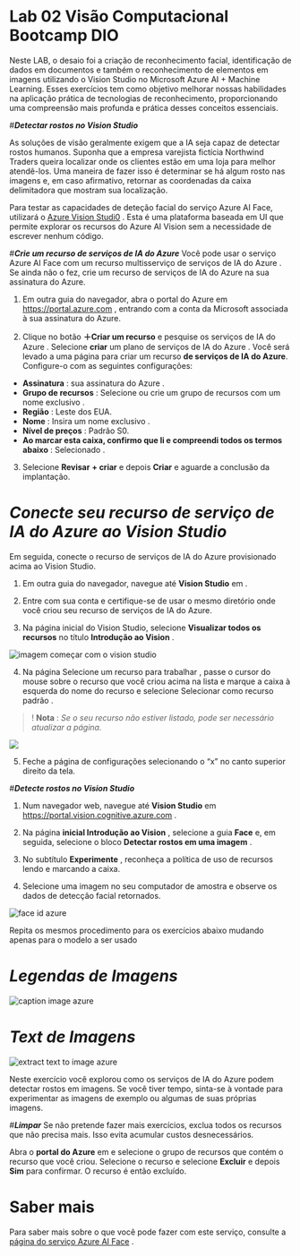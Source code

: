 # Lab 02 Visão Computacional Bootcamp DIO 

Neste LAB, o desaio foi a criação de reconhecimento facial, identificação de dados em documentos e também o reconhecimento de elementos em imagens utilizando o Vision Studio no Microsoft Azure AI + Machine Learning. Esses exercícios tem como objetivo melhorar nossas habilidades na aplicação prática de tecnologias de reconhecimento, proporcionando uma compreensão mais profunda e prática desses conceitos essenciais.


#***Detectar rostos no Vision Studio***

As soluções de visão geralmente exigem que a IA seja capaz de detectar rostos humanos. Suponha que a empresa varejista fictícia Northwind Traders queira localizar onde os clientes estão em uma loja para melhor atendê-los. Uma maneira de fazer isso é determinar se há algum rosto nas imagens e, em caso afirmativo, retornar as coordenadas da caixa delimitadora que mostram sua localização.

Para testar as capacidades de deteção facial do serviço Azure AI Face, utilizará o [Azure Vision Studi0](https://portal.vision.cognitive.azure.com/gallery/featured) . Esta é uma plataforma baseada em UI que permite explorar os recursos do Azure AI Vision sem a necessidade de escrever nenhum código.

#***Crie um recurso de serviços de IA do Azure***
Você pode usar o serviço Azure AI Face com um recurso multisserviço de serviços de IA do Azure . Se ainda não o fez, crie um recurso de serviços de IA do Azure na sua assinatura do Azure.

1. Em outra guia do navegador, abra o portal do Azure em https://portal.azure.com , entrando com a conta da Microsoft associada à sua assinatura do Azure.

2. Clique no botão **＋Criar um recurso** e pesquise os serviços de IA do Azure . Selecione **criar** um plano de serviços de IA do Azure . Você será levado a uma página para criar um recurso **de serviços de IA do Azure**. Configure-o com as seguintes configurações:

  + **Assinatura** : sua assinatura do Azure .
  + **Grupo de recursos** : Selecione ou crie um grupo de recursos com um nome exclusivo .
  + **Região** : Leste dos EUA.
  + **Nome** : Insira um nome exclusivo .
  + **Nível de preços** : Padrão S0.
  + **Ao marcar esta caixa, confirmo que li e compreendi todos os termos abaixo** : Selecionado .

3. Selecione **Revisar** **+ criar** e depois **Criar** e aguarde a conclusão da implantação.

# ***Conecte seu recurso de serviço de IA do Azure ao Vision Studio***

Em seguida, conecte o recurso de serviços de IA do Azure provisionado acima ao Vision Studio.

1. Em outra guia do navegador, navegue até **Vision Studio** em [](https://portal.vision.cognitive.azure.com).

2. Entre com sua conta e certifique-se de usar o mesmo diretório onde você criou seu recurso de serviços de IA do Azure.

3. Na página inicial do Vision Studio, selecione **Visualizar todos os recursos** no título **Introdução ao Vision** .
   
![imagem começar com o vision studio](https://microsoftlearning.github.io/mslearn-ai-fundamentals/Instructions/Labs/media/analyze-images-vision/vision-resources.png)

4. Na página Selecione um recurso para trabalhar , passe o cursor do mouse sobre o recurso que você criou acima na lista e marque a caixa à esquerda do nome do recurso e selecione Selecionar como recurso padrão .

> ! **Nota** : *Se o seu recurso não estiver listado, pode ser necessário atualizar a página.*

![](https://microsoftlearning.github.io/mslearn-ai-fundamentals/Instructions/Labs/media/analyze-images-vision/default-resource.png)

5. Feche a página de configurações selecionando o “x” no canto superior direito da tela.

#***Detecte rostos no Vision Studio***

1. Num navegador web, navegue até **Vision Studio** em https://portal.vision.cognitive.azure.com .

2. Na página **inicial Introdução ao Vision** , selecione a guia **Face** e, em seguida, selecione o bloco **Detectar rostos em uma imagem** .

3. No subtítulo **Experimente** , reconheça a política de uso de recursos lendo e marcando a caixa.

4. Selecione uma imagem no seu computador de amostra e observe os dados de detecção facial retornados.

![face id azure](https://github.com/Penichezito/Visao-Computacional-Azure-BootcampDIO/blob/main/output/output/faceid.jpg)

Repita os mesmos procedimento para os exercícios abaixo mudando apenas para o modelo a ser usado 

# ***Legendas de Imagens***


![caption image azure]()


# ***Text de Imagens***


![extract text to image azure]()



Neste exercício você explorou como os serviços de IA do Azure podem detectar rostos em imagens. Se você tiver tempo, sinta-se à vontade para experimentar as imagens de exemplo ou algumas de suas próprias imagens.

#***Limpar***
Se não pretende fazer mais exercícios, exclua todos os recursos que não precisa mais. Isso evita acumular custos desnecessários.

Abra o **portal do Azure** em [](https://portal.azure.com) e selecione o grupo de recursos que contém o recurso que você criou.
Selecione o recurso e selecione **Excluir** e depois **Sim** para confirmar. O recurso é então excluído.

# **Saber mais**
Para saber mais sobre o que você pode fazer com este serviço, consulte a [página do serviço Azure AI Face](https://learn.microsoft.com/pt-br/azure/ai-services/computer-vision/overview-identity) .
